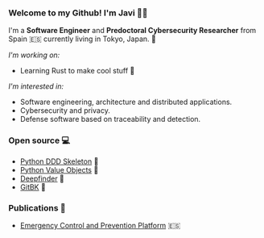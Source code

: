 ### Welcome to my Github! I'm Javi 👋🏻

I'm a **Software Engineer** and **Predoctoral Cybersecurity Researcher** from Spain 🇪🇸 currently living in Tokyo, Japan. 🗼

_I'm working on:_

* Learning Rust to make cool stuff 🦀

_I'm interested in:_

* Software engineering, architecture and distributed applications.
* Cybersecurity and privacy.
* Defense software based on traceability and detection.

### Open source 💻

- [Python DDD Skeleton](https://github.com/jparadadev/python-ddd-skeleton) 🐍
- [Python Value Objects](https://github.com/jparadadev/python-value-objects) 🐍
- [Deepfinder](https://github.com/jparadadev/deepfinder) 🐍
- [GitBK](https://github.com/jparadadev/gitbk) 💽

### Publications 📑

- [Emergency Control and Prevention Platform](https://riuma.uma.es/xmlui/handle/10630/20414) 🇪🇸
